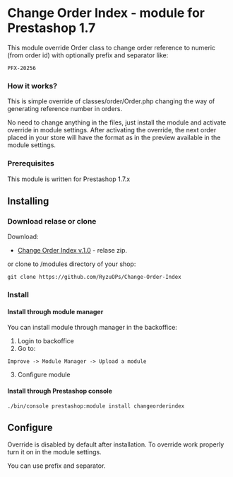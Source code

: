 # Change Order Index - module for Prestashop 1.7

This module override Order class to change order reference to numeric (from order id) with optionally prefix and separator like:

```
PFX-20256
```

### How it works?

This is simple override of classes/order/Order.php changing the way of generating reference number in orders.

No need to change anything in the files, just install the module and activate override in module settings.
After activating the override, the next order placed in your store will have the format as in the preview available in the module settings.


### Prerequisites

This module is written for Prestashop 1.7.x




## Installing

### Download relase or clone

Download:
* [Change Order Index v.1.0](https://github.com/RyzuOPs/ChangeOrderIndex/files/3654724/changeorderindex-v1.0.zip) - relase zip.

or clone to /modules directory of your shop:
```
git clone https://github.com/RyzuOPs/Change-Order-Index
```
### Install 

#### Install through module manager

You can install module through manager in the backoffice:

1. Login to backoffice
2. Go to:
```
Improve -> Module Manager -> Upload a module

```
3. Configure module

#### Install through Prestashop console

``
./bin/console prestashop:module install changeorderindex
``

## Configure

Override is disabled by default after installation. 
To override work properly turn it on in the module settings.

You can use prefix and separator.





